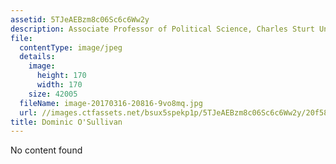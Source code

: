 ```yaml
---
assetid: 5TJeAEBzm8c06Sc6c6Ww2y
description: Associate Professor of Political Science, Charles Sturt University
file:
  contentType: image/jpeg
  details:
    image:
      height: 170
      width: 170
    size: 42005
  fileName: image-20170316-20816-9vo8mq.jpg
  url: //images.ctfassets.net/bsux5spekp1p/5TJeAEBzm8c06Sc6c6Ww2y/20f589e6373e81fd455d6c7469601fef/image-20170316-20816-9vo8mq.jpg
title: Dominic O'Sullivan
---
```

No content found